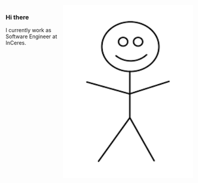 <img align="right" src="https://github.com/LimaGuilherme/LimaGuilherme/blob/master/me.png" alt="Illustration of Kaya speaking at a conference with coding bubbles in background" width=350px height=465px/>

### Hi there

I currently work as Software Engineer at InCeres. 
